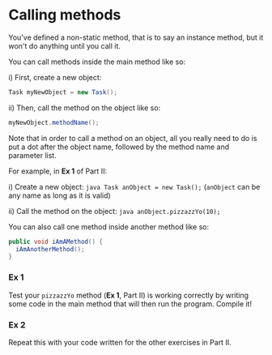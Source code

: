 Calling methods
===

You've defined a non-static method, that is to say an instance method, but it won't do anything until you call it.

You can call methods inside the main method like so:

i) First, create a new object:
```java
Task myNewObject = new Task();
```
ii)	Then, call the method on the object like so:
```java
myNewObject.methodName();
```
Note that in order to call a method on an object, all you really need to do is put a dot after the object name, followed by the method name and parameter list. 

For example, in **Ex 1** of Part II:

i) Create a new object: ```java Task anObject = new Task();``` (`anObject` can be any name as long as it is valid)

ii) Call the method on the object: ```java anObject.pizzazzYo(10);```

You can also call one method inside another method like so:

```java
public void iAmAMethod() {
  iAmAnotherMethod();
}
```

### Ex 1
Test your `pizzazzYo` method (**Ex 1**, Part II) is working correctly by writing some code in the main method that will then run the program. Compile it!

### Ex 2
Repeat this with your code written for the other exercises in Part II.
